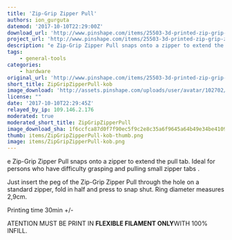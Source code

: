 ```yaml
---
title: 'Zip-Grip Zipper Pull'
authors: ion_gurguta
datemod: '2017-10-10T22:29:00Z'
download_url: 'http://www.pinshape.com/items/25503-3d-printed-zip-grip-zipper-pull/download/25503'
project_url: 'http://www.pinshape.com/items/25503-3d-printed-zip-grip-zipper-pull'
description: "e Zip-Grip Zipper Pull snaps onto a zipper to extend the pull tab. Ideal for persons who have difficulty grasping and pulling small zipper tabs .\_\n\nJust insert the peg"
tags:
    - general-tools
categories:
    - hardware
original_url: 'http://www.pinshape.com/items/25503-3d-printed-zip-grip-zipper-pull'
short_title: ZipGripZipperPull-kob
image_download: 'http://assets.pinshape.com/uploads/user/avatar/102702/small_image.png'
license: ""
date: '2017-10-10T22:29:45Z'
relayed_by_ip: 109.146.2.176
moderated: true
moderated_short_title: ZipGripZipperPull
image_download_sha: 1f6ccfca87d0f7f90ec5f9c2e8c35a6f9645a64b49e34be4109b3d0cffce5713
thumb: items/ZipGripZipperPull-kob-thumb.png
image: items/ZipGripZipperPull-kob.png
---
```

e Zip-Grip Zipper Pull snaps onto a zipper to extend the pull tab. Ideal for persons who have difficulty grasping and pulling small zipper tabs . 

Just insert the peg of the Zip-Grip Zipper Pull through the hole on a standard zipper, fold in half and press to snap shut. Ring diameter measures 2,9cm.

Printing time 30min +/- 

ATENTION MUST BE PRINT IN **FLEXIBLE FILAMENT ONLY**WITH 100% INFILL.